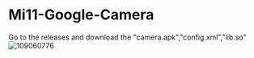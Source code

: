 # Mi11-Google-Camera
Go to the releases and download the "camera.apk","config.xml","lib.so"
![109060776](https://user-images.githubusercontent.com/109060776/201528394-b53a8164-f7f1-447f-9a20-e03fc3fefcc2.png)
